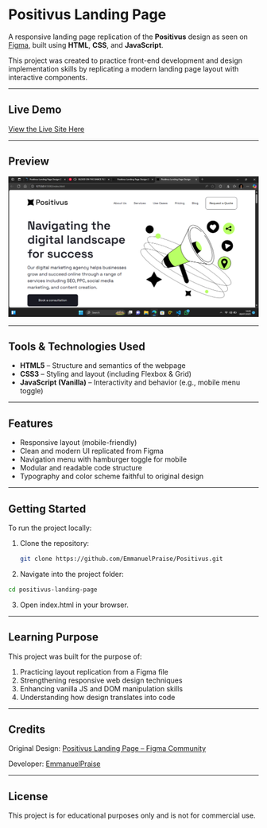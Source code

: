# Positivus Landing Page

A responsive landing page replication of the **Positivus** design as seen on [Figma](https://www.figma.com/design/hMZwiU8UmuRItpCxaj7yQi/Positivus-Landing-Page-Design--Community-?node-id=25-145&t=d7BEAAGZ2tfB8gCh-1), built using **HTML**, **CSS**, and **JavaScript**.

This project was created to practice front-end development and design implementation skills by replicating a modern landing page layout with interactive components.

---

## Live Demo

[View the Live Site Here](https://positivus-landing-page-navy.vercel.app/)

---

## Preview

![Screenshot of Positivus Landing Page](./assets/preview.png)

---

## Tools & Technologies Used

- **HTML5** – Structure and semantics of the webpage  
- **CSS3** – Styling and layout (including Flexbox & Grid)  
- **JavaScript (Vanilla)** – Interactivity and behavior (e.g., mobile menu toggle)

<!-- --- -->

<!-- ## Project Structure
Positivus/
│
├── index.html # Main HTML file
├── /assets
│ ├── /img # Image files (e.g., logos, icons, illustrations)
| └── /styles
│       └── style.css # CSS styling
└── script.js # JavaScript for interactivity -->


---

## Features

- Responsive layout (mobile-friendly)
- Clean and modern UI replicated from Figma
- Navigation menu with hamburger toggle for mobile
- Modular and readable code structure
- Typography and color scheme faithful to original design

---

## Getting Started

To run the project locally:

1. Clone the repository:
   ```bash
   git clone https://github.com/EmmanuelPraise/Positivus.git
   ```

2. Navigate into the project folder:
```bash
cd positivus-landing-page
```
3. Open index.html in your browser.

---

## Learning Purpose
This project was built for the purpose of:
1. Practicing layout replication from a Figma file
2. Strengthening responsive web design techniques
3. Enhancing vanilla JS and DOM manipulation skills
4. Understanding how design translates into code

---

## Credits
Original Design: [Positivus Landing Page – Figma Community](https://www.figma.com/design/hMZwiU8UmuRItpCxaj7yQi/Positivus-Landing-Page-Design--Community-?node-id=25-145&t=d7BEAAGZ2tfB8gCh-1)

Developer: [EmmanuelPraise](https://github.com/EmmanuelPraise/)

---

## License
This project is for educational purposes only and is not for commercial use.

